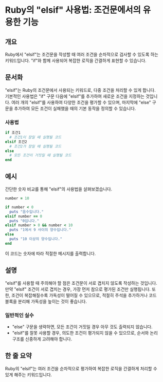 <!--
Meta Description: # Ruby의 "elsif" 사용법: 조건문에서의 유용한 기능 ## 개요 Ruby에서 "elsif"는 조건문을 작성할 때 여러 조건을 순차적으로 검사할 수 있도록 하는 키워드입니다. "if"와 함께 사용되어 복잡한 로직을 간결하게 표현할 수 있습니다. ## 문서화 "e...
Meta Keywords: elsif, 조건이, 조건을, number, else
-->

# Ruby의 "elsif" 사용법: 조건문에서의 유용한 기능

## 개요
Ruby에서 "elsif"는 조건문을 작성할 때 여러 조건을 순차적으로 검사할 수 있도록 하는 키워드입니다. "if"와 함께 사용되어 복잡한 로직을 간결하게 표현할 수 있습니다.

## 문서화
"elsif"는 Ruby의 조건문에서 사용되는 키워드로, 다중 조건을 처리할 수 있게 합니다. 기본적인 사용법은 "if" 구문 다음에 "elsif"를 추가하여 새로운 조건을 지정하는 것입니다. 여러 개의 "elsif"를 사용하여 다양한 조건을 평가할 수 있으며, 마지막에 "else" 구문을 추가하여 모든 조건이 실패했을 때의 기본 동작을 정의할 수 있습니다.

### 사용법
```ruby
if 조건1
  # 조건1이 참일 때 실행될 코드
elsif 조건2
  # 조건2가 참일 때 실행될 코드
else
  # 모든 조건이 거짓일 때 실행될 코드
end
```

## 예시
간단한 숫자 비교를 통해 "elsif"의 사용법을 살펴보겠습니다.

```ruby
number = 10

if number < 0
  puts "음수입니다."
elsif number == 0
  puts "0입니다."
elsif number > 0 && number < 10
  puts "1에서 9 사이의 양수입니다."
else
  puts "10 이상의 양수입니다."
end
```

이 코드는 숫자에 따라 적절한 메시지를 출력합니다.

## 설명
"elsif"를 사용할 때 주의해야 할 점은 조건문이 서로 겹치지 않도록 작성하는 것입니다. 만약 "elsif" 조건이 서로 겹치는 경우, 가장 먼저 참으로 평가된 조건만 실행됩니다. 또한, 조건이 복잡해질수록 가독성이 떨어질 수 있으므로, 적절히 주석을 추가하거나 코드 블록을 분리해 가독성을 높이는 것이 좋습니다.

### 일반적인 실수
- "else" 구문을 생략하면, 모든 조건이 거짓일 경우 아무 것도 출력되지 않습니다.
- "elsif"를 잘못 사용할 경우, 의도한 조건이 평가되지 않을 수 있으므로, 순서와 논리 구조를 신중하게 고려해야 합니다.

## 한 줄 요약
Ruby의 "elsif"는 여러 조건을 순차적으로 평가하여 복잡한 로직을 간결하게 처리할 수 있게 해주는 키워드입니다.